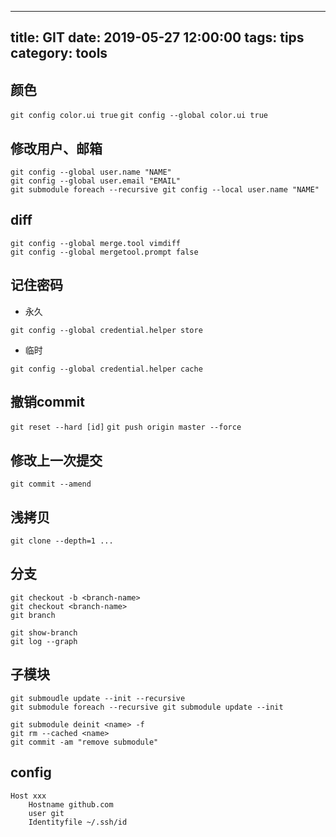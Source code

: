 
---
title: GIT
date: 2019-05-27 12:00:00
tags: tips
category: tools
---

## 颜色

`git config color.ui true`
`git config --global color.ui true`

## 修改用户、邮箱

```
git config --global user.name "NAME"
git config --global user.email "EMAIL"
git submodule foreach --recursive git config --local user.name "NAME"
```

## diff

```
git config --global merge.tool vimdiff
git config --global mergetool.prompt false
```

## 记住密码

- 永久

`git config --global credential.helper store`

- 临时

`git config --global credential.helper cache`

## 撤销commit

`git reset --hard [id]`
`git push origin master --force`

## 修改上一次提交

`git commit --amend`

## 浅拷贝

`git clone --depth=1 ...`

## 分支

```
git checkout -b <branch-name>
git checkout <branch-name>
git branch

git show-branch
git log --graph
```

## 子模块

```
git submoudle update --init --recursive
git submodule foreach --recursive git submodule update --init
```

```
git submodule deinit <name> -f
git rm --cached <name>
git commit -am "remove submodule"
```

## config

```
Host xxx
    Hostname github.com
    user git
    Identityfile ~/.ssh/id
```


